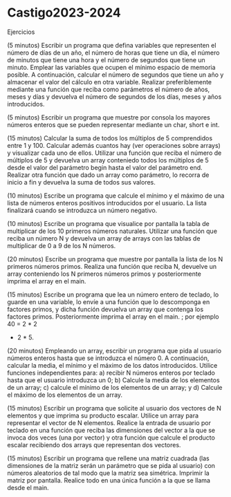 # Castigo2023-2024
Ejercicios

 

(5 minutos) Escribir un programa que defina variables que representen el número de días de un año, el número de horas que tiene un día, el número de minutos que tiene una hora y el número de segundos que tiene un minuto. Emplear las variables que ocupen el mínimo espacio de memoria posible. A continuación, calcular el número de segundos que tiene un año y almacenar el valor del cálculo en otra variable. Realizar preferiblemente mediante una función que reciba como parámetros el número de años, meses y días y devuelva el número de segundos de los días, meses y años introducidos.
 

(5 minutos) Escribir un programa que muestre por consola los mayores números enteros que se pueden representar mediante un char, short e int.
 

(15 minutos) Calcular la suma de todos los múltiplos de 5 comprendidos entre 1 y 100. Calcular además cuantos hay (ver operaciones sobre arrays) y visualizar cada uno de ellos. Utilizar una función que reciba el número de múltiplos de 5 y devuelva un array conteniedo todos los múltiplos de 5 desde el valor del parámetro begin hasta el valor del parámetro end. Realizar otra función que dado un array como parámetro, lo recorra de inicio a fin y devuelva la suma de todos sus valores.
 

(10 minutos) Escribe un programa que calcule el mínimo y el máximo de una lista de números enteros positivos introducidos por el usuario. La lista finalizará cuando se introduzca un número negativo.
 

(10 minutos) Escribe un programa que visualice por pantalla la tabla de multiplicar de los 10 primeros números naturales. Utilizar una función que reciba un número N y devuelva un array de arrays con las tablas de multiplicar de 0 a 9 de los N números.
 
(20 minutos) Escribe un programa que muestre por pantalla la lista de los N primeros números primos. Realiza una función que reciba N, devuelve un array conteniendo los N primeros números primos y posteriormente imprima el array en el main.
 

(15 minutos) Escribe un programa que lea un número entero de teclado, lo guarde en una variable, lo envíe a una función que lo descomponga en factores primos, y dicha función devuelva un array que contenga los factores primos. Posteriormente imprima el array en el main. ; por ejemplo 40 = 2 * 2
* 2 * 5.

 

(20 minutos) Empleando un array, escribir un programa que pida al usuario números enteros hasta que se introduzca el número 0. A continuación, calcular la media, el mínimo y el máximo de los datos introducidos. Utilice funciones independientes para: a) recibir N números enteros por teclado hasta que el usuario introduzca un 0; b) Calcule la media de los elementos de un array; c) calcule el mínimo de los elementos de un array; y d) Calcule el máximo de los elementos de un array.
 

(15 minutos) Escribir un programa que solicite al usuario dos vectores de N elementos y que imprima su producto escalar. Utilice un array para representar el vector de N elementos. Realice la entrada de usuario por teclado en una función que reciba las dimensiones del vector a la que se invoca dos veces (una por vector) y otra función que calcule el producto escalar recibiendo dos arrays que representan dos vectores.
 

(15 minutos) Escribir un programa que rellene una matriz cuadrada (las dimensiones de la matriz serán un parámetro que se pida al usuario) con números aleatorios de tal modo que la matriz sea simétrica. Imprimir la matriz por pantalla. Realice todo en una única función a la que se llama desde el main.
